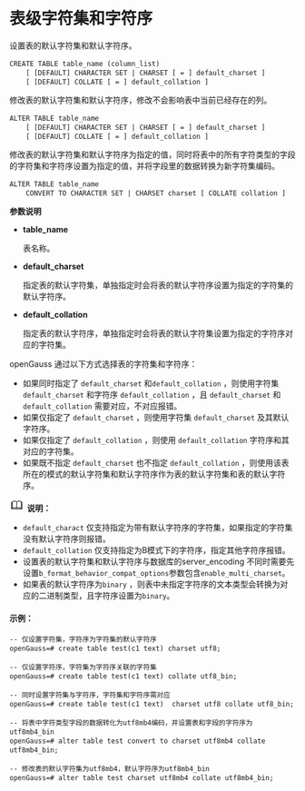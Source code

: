 # 表级字符集和字符序<a name="表级字符集和字符序"></a>

设置表的默认字符集和默认字符序。

```
CREATE TABLE table_name (column_list)
    [ [DEFAULT] CHARACTER SET | CHARSET [ = ] default_charset ]
    [ [DEFAULT] COLLATE [ = ] default_collation ]
```

修改表的默认字符集和默认字符序，修改不会影响表中当前已经存在的列。

```
ALTER TABLE table_name
    [ [DEFAULT] CHARACTER SET | CHARSET [ = ] default_charset ]
    [ [DEFAULT] COLLATE [ = ] default_collation ]
```

修改表的默认字符集和默认字符序为指定的值，同时将表中的所有字符类型的字段的字符集和字符序设置为指定的值，并将字段里的数据转换为新字符集编码。

```
ALTER TABLE table_name
    CONVERT TO CHARACTER SET | CHARSET charset [ COLLATE collation ]
```

**参数说明**

- **table_name**

  表名称。

- **default_charset**

  指定表的默认字符集，单独指定时会将表的默认字符序设置为指定的字符集的默认字符序。

- **default_collation**

  指定表的默认字符序，单独指定时会将表的默认字符集设置为指定的字符序对应的字符集。



openGauss 通过以下方式选择表的字符集和字符序：

- 如果同时指定了 `default_charset` 和`default_collation` ，则使用字符集 `default_charset` 和字符序 `default_collation` ，且 `default_charset` 和 `default_collation` 需要对应，不对应报错。
- 如果仅指定了 `default_charset` ，则使用字符集 `default_charset` 及其默认字符序。
- 如果仅指定了 `default_collation` ，则使用 `default_collation` 字符序和其对应的字符集。
- 如果既不指定 `default_charset` 也不指定 `default_collation` ，则使用该表所在的模式的默认字符集和默认字符序作为表的默认字符集和表的默认字符序。



![](public_sys-resources/icon-note.png) **说明：** 

-  `default_charact` 仅支持指定为带有默认字符序的字符集，如果指定的字符集没有默认字符序则报错。
-  `default_collation` 仅支持指定为B模式下的字符序，指定其他字符序报错。
- 设置表的默认字符集和默认字符序与数据库的server_encoding 不同时需要先设置`b_format_behavior_compat_options`参数包含`enable_multi_charset`。
- 如果表的默认字符序为`binary` ，则表中未指定字符序的文本类型会转换为对应的二进制类型，且字符序设置为`binary`。



#### 示例：

```
-- 仅设置字符集，字符序为字符集的默认字符序
openGauss=# create table test(c1 text) charset utf8;

-- 仅设置字符序，字符集为字符序关联的字符集
openGauss=# create table test(c1 text) collate utf8_bin;

-- 同时设置字符集与字符序，字符集和字符序需对应
openGauss=# create table test(c1 text)  charset utf8 collate utf8_bin;

-- 将表中字符类型字段的数据转化为utf8mb4编码，并设置表和字段的字符序为utf8mb4_bin
openGauss=# alter table test convert to charset utf8mb4 collate utf8mb4_bin;

-- 修改表的默认字符集为utf8mb4，默认字符序为utf8mb4_bin
openGauss=# alter table test charset utf8mb4 collate utf8mb4_bin;
```


